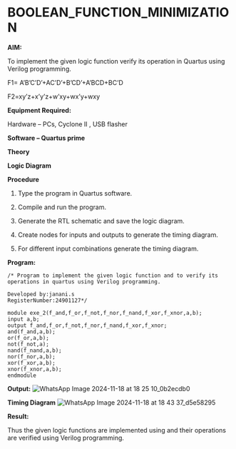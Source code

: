 # BOOLEAN_FUNCTION_MINIMIZATION

**AIM:**

To implement the given logic function verify its operation in Quartus using Verilog programming.

F1= A’B’C’D’+AC’D’+B’CD’+A’BCD+BC’D 

F2=xy’z+x’y’z+w’xy+wx’y+wxy

**Equipment Required:**

Hardware – PCs, Cyclone II , USB flasher

**Software – Quartus prime**

**Theory**

**Logic Diagram**

**Procedure**

1.	Type the program in Quartus software.

2.	Compile and run the program.

3.	Generate the RTL schematic and save the logic diagram.

4.	Create nodes for inputs and outputs to generate the timing diagram.

5.	For different input combinations generate the timing diagram.


**Program:**
```
/* Program to implement the given logic function and to verify its operations in quartus using Verilog programming. 

Developed by:janani.s
RegisterNumber:24901127*/
```
```
module exe_2(f_and,f_or,f_not,f_nor,f_nand,f_xor,f_xnor,a,b);
input a,b;
output f_and,f_or,f_not,f_nor,f_nand,f_xor,f_xnor;
and(f_and,a,b);
or(f_or,a,b);
not(f_not,a);
nand(f_nand,a,b);
nor(f_nor,a,b);
xor(f_xor,a,b);
xnor(f_xnor,a,b);
endmodule
```
**Output:**
![WhatsApp Image 2024-11-18 at 18 25 10_0b2ecdb0](https://github.com/user-attachments/assets/72ec51a0-f18e-46df-8c2b-2bba4287d90c)

**Timing Diagram**
![WhatsApp Image 2024-11-18 at 18 43 37_d5e58295](https://github.com/user-attachments/assets/a96c8988-5d1d-4187-95b4-71afb5b9e911)


**Result:**

Thus the given logic functions are implemented using and their operations are verified using Verilog programming.

